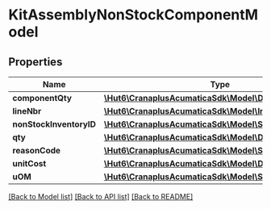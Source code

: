 # KitAssemblyNonStockComponentModel

## Properties
Name | Type | Description | Notes
------------ | ------------- | ------------- | -------------
**componentQty** | [**\Hut6\CranaplusAcumaticaSdk\Model\DecimalValueModel**](DecimalValueModel.md) |  | [optional] 
**lineNbr** | [**\Hut6\CranaplusAcumaticaSdk\Model\IntValueModel**](IntValueModel.md) |  | [optional] 
**nonStockInventoryID** | [**\Hut6\CranaplusAcumaticaSdk\Model\StringValueModel**](StringValueModel.md) |  | [optional] 
**qty** | [**\Hut6\CranaplusAcumaticaSdk\Model\DecimalValueModel**](DecimalValueModel.md) |  | [optional] 
**reasonCode** | [**\Hut6\CranaplusAcumaticaSdk\Model\StringValueModel**](StringValueModel.md) |  | [optional] 
**unitCost** | [**\Hut6\CranaplusAcumaticaSdk\Model\DecimalValueModel**](DecimalValueModel.md) |  | [optional] 
**uOM** | [**\Hut6\CranaplusAcumaticaSdk\Model\StringValueModel**](StringValueModel.md) |  | [optional] 

[[Back to Model list]](../README.md#documentation-for-models) [[Back to API list]](../README.md#documentation-for-api-endpoints) [[Back to README]](../README.md)


